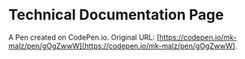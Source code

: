 # Technical Documentation Page

A Pen created on CodePen.io. Original URL: [https://codepen.io/mk-malz/pen/gOgZwwW](https://codepen.io/mk-malz/pen/gOgZwwW).



